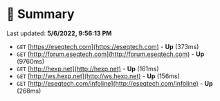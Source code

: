 # 📖 Summary
Last updated: **5/6/2022, 9:56:13 PM**

- `GET` [https://eseqtech.com](https://eseqtech.com) - **Up** (373ms)
- `GET` [http://forum.eseqtech.com](http://forum.eseqtech.com) - **Up** (9760ms)
- `GET` [http://hexp.net](http://hexp.net) - **Up** (161ms)
- `GET` [http://ws.hexp.net](http://ws.hexp.net) - **Up** (156ms)
- `GET` [http://eseqtech.com/infoline](http://eseqtech.com/infoline) - **Up** (268ms)
